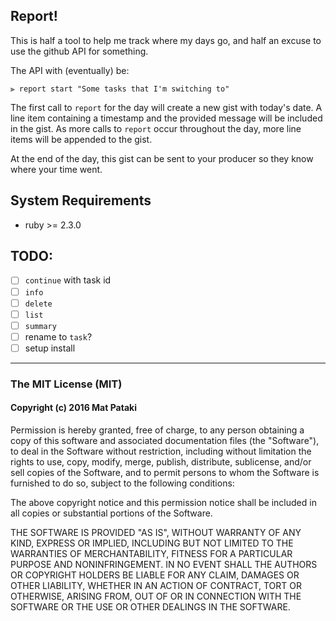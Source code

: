 ## Report!

This is half a tool to help me track where my days go, and half an excuse to use the github API for something.

The API with (eventually) be:
```shell
⫸ report start "Some tasks that I'm switching to"
```
The first call to `report` for the day will create a new gist with today's date. A line item containing a timestamp and the provided message will be included in the gist. As more calls to `report` occur throughout the day, more line items will be appended to the gist.

At the end of the day, this gist can be sent to your producer so they know where your time went.

## System Requirements

- ruby >= 2.3.0

## TODO:

- [ ] `continue` with task id
- [ ] `info`
- [ ] `delete`
- [ ] `list`
- [ ] `summary`
- [ ] rename to `task`?
- [ ] setup install

--------------------

### The MIT License (MIT)
#### Copyright (c) 2016 Mat Pataki

Permission is hereby granted, free of charge, to any person obtaining a copy of this software and associated documentation files (the "Software"), to deal in the Software without restriction, including without limitation the rights to use, copy, modify, merge, publish, distribute, sublicense, and/or sell copies of the Software, and to permit persons to whom the Software is furnished to do so, subject to the following conditions:

The above copyright notice and this permission notice shall be included in all copies or substantial portions of the Software.

THE SOFTWARE IS PROVIDED "AS IS", WITHOUT WARRANTY OF ANY KIND, EXPRESS OR IMPLIED, INCLUDING BUT NOT LIMITED TO THE WARRANTIES OF MERCHANTABILITY, FITNESS FOR A PARTICULAR PURPOSE AND NONINFRINGEMENT. IN NO EVENT SHALL THE AUTHORS OR COPYRIGHT HOLDERS BE LIABLE FOR ANY CLAIM, DAMAGES OR OTHER LIABILITY, WHETHER IN AN ACTION OF CONTRACT, TORT OR OTHERWISE, ARISING FROM, OUT OF OR IN CONNECTION WITH THE SOFTWARE OR THE USE OR OTHER DEALINGS IN THE SOFTWARE.
